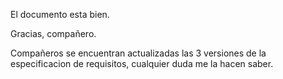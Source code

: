 
El documento esta bien.

Gracias, compañero.

Compañeros se encuentran actualizadas las 3 versiones de la especificacion de requisitos, cualquier duda me la hacen saber.
